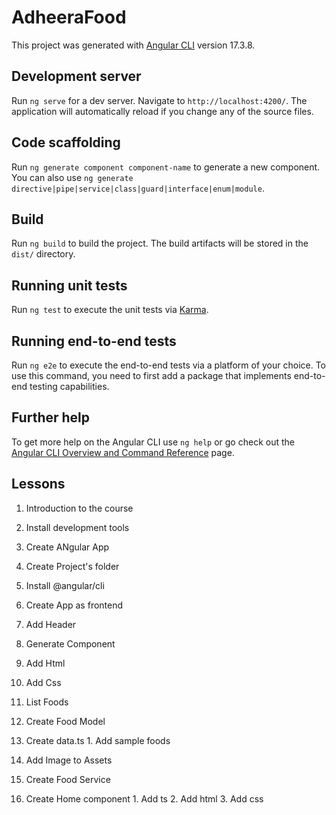 # AdheeraFood

This project was generated with [Angular CLI](https://github.com/angular/angular-cli) version 17.3.8.

## Development server

Run `ng serve` for a dev server. Navigate to `http://localhost:4200/`. The application will automatically reload if you change any of the source files.

## Code scaffolding

Run `ng generate component component-name` to generate a new component. You can also use `ng generate directive|pipe|service|class|guard|interface|enum|module`.

## Build

Run `ng build` to build the project. The build artifacts will be stored in the `dist/` directory.

## Running unit tests

Run `ng test` to execute the unit tests via [Karma](https://karma-runner.github.io).

## Running end-to-end tests

Run `ng e2e` to execute the end-to-end tests via a platform of your choice. To use this command, you need to first add a package that implements end-to-end testing capabilities.

## Further help

To get more help on the Angular CLI use `ng help` or go check out the [Angular CLI Overview and Command Reference](https://angular.io/cli) page.





<!-- **************************************************************************************************** -->

## Lessons

1. Introduction to the course
2. Install development tools
3. Create ANgular App
  1. Create Project's folder
  2. Install @angular/cli
  3. Create App as frontend
4. Add Header
  1. Generate Component
  2. Add Html
  3. Add Css

5. List Foods
  1. Create Food Model
  2. Create data.ts
    1. Add sample foods
  3. Add Image to Assets
  4. Create Food Service
  5. Create Home component
    1. Add ts
    2. Add html
    3. Add css
